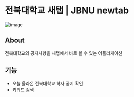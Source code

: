 # 전북대학교 새탭 | JBNU newtab
![image](https://user-images.githubusercontent.com/38347891/213487385-a89f9570-974f-456b-b3ca-36c42b683351.png)

## About
전북대학교의 공지사항을 새탭에서 바로 볼 수 있는 어플리케이션

## 기능
- 오늘 올라온 전북대학교 학사 공지 확인
- 키워드 검색

